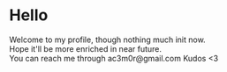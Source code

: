 <h1>Hello</h1>
Welcome to my profile, though nothing much init now. <br>
Hope it'll be more enriched in near future. <br>
You can reach me through ac3m0r@gmail.com
Kudos <3



<!-- - 👋 Hi, I’m @devMorshed
- 👀 I’m interested in ...
- 🌱 I’m currently learning ...
- 💞️ I’m looking to collaborate on ...
- 📫 How to reach me ...
 -->
<!---
devMorshed/devMorshed is a ✨ special ✨ repository because its `README.md` (this file) appears on your GitHub profile.
You can click the Preview link to take a look at your changes.
--->
